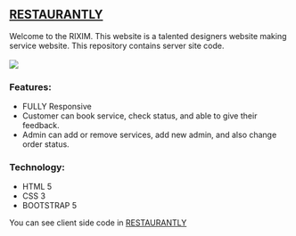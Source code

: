 ## [RESTAURANTLY](https://shaharina.github.io/PSD-TO-HTML/)
Welcome to the RIXIM. This website is a talented designers website making service website. This repository contains server site code.
<br/>
<br/>
<img src="https://github.com/Shaharina/All-images/blob/main/images/Screenshot%202022-11-25%20at%2020-26-22%20Restaurantly.png">

### Features:
- FULLY Responsive 
- Customer can book service, check status, and able to give their feedback.
- Admin can add or remove services, add new admin, and also change order status.

### Technology:
- HTML 5
- CSS 3
- BOOTSTRAP 5


You can see client side code in [RESTAURANTLY](https://github.com/Shaharina/PSD-TO-HTML)

